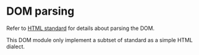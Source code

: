 # DOM parsing


Refer to [HTML standard](https://html.spec.whatwg.org/multipage/parsing.html#parsing) for details about parsing the DOM.

This DOM module only implement a subtset of standard as a simple HTML dialect.
